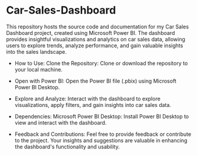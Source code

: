 # Car-Sales-Dashboard
This repository hosts the source code and documentation for my Car Sales Dashboard project, created using Microsoft Power BI. The dashboard provides insightful visualizations and analytics on car sales data, allowing users to explore trends, analyze performance, and gain valuable insights into the sales landscape.

- How to Use:
Clone the Repository: Clone or download the repository to your local machine.

- Open with Power BI: 
Open the Power BI file (.pbix) using Microsoft Power BI Desktop.

- Explore and Analyze: 
Interact with the dashboard to explore visualizations, apply filters, and gain insights into car sales data.

- Dependencies:
Microsoft Power BI Desktop: Install Power BI Desktop to view and interact with the dashboard.

- Feedback and Contributions:
Feel free to provide feedback or contribute to the project. Your insights and suggestions are valuable in enhancing the dashboard's functionality and usability.
